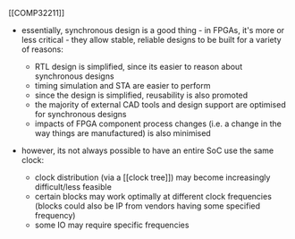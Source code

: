 [[COMP32211]]

- essentially, synchronous design is a good thing - in FPGAs, it's more or less critical - they allow stable, reliable designs to be built for a variety of reasons:
	- RTL design is simplified, since its easier to reason about synchronous designs
	- timing simulation and STA are easier to perform
	- since the design is simplified, reusability is also promoted
	- the majority of external CAD tools and design support are optimised for synchronous designs
	- impacts of FPGA component process changes (i.e. a change in the way things are manufactured) is also minimised

- however, its not always possible to have an entire SoC use the same clock:
	- clock distribution (via a [[clock tree]]) may become increasingly difficult/less feasible
	- certain blocks may work optimally at different clock frequencies (blocks could also be IP from vendors having some specified frequency)
	- some IO may require specific frequencies